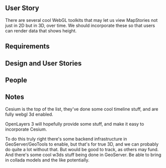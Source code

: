 ## User Story

There are several cool WebGL toolkits that may let us view MapStories not just in 2D but 
in 3D, over time. We should incorporate these so that users can render data that shows height.

## Requirements

## Design and User Stories

## People

## Notes

Cesium is the top of the list, they've done some cool timeline stuff, and are fully webgl 3d enabled.

OpenLayers 3 will hopefully provide some stuff, and make it easy to incorporate Cesium.

To do this truly right there's some backend infrastructure in GeoServer/GeoTools to enable, but that's
for true 3D, and we can probably do quite a lot without that. But would be good to track, as others
may fund. And there's some cool w3ds stuff being done in GeoServer. Be able to bring in collada models
and the like potentially.
